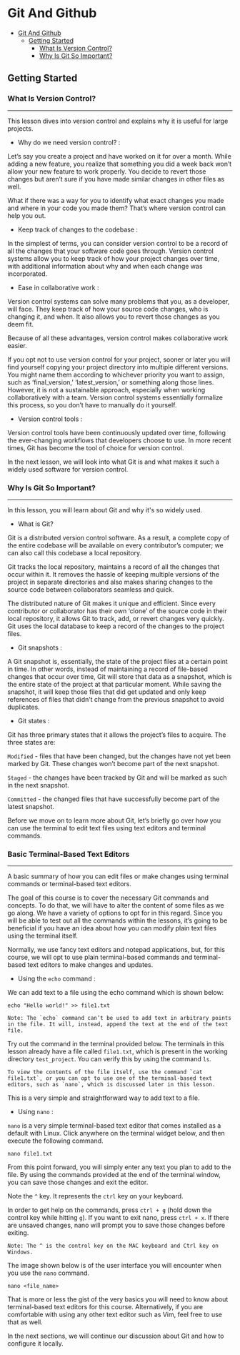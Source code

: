 # Git And Github

- [Git And Github](#git-and-github)
  - [Getting Started](#getting-started)
    - [What Is Version Control?](#what-is-version-control)
    - [Why Is Git So Important?](#why-is-git-so-important)
   
  
## Getting Started

### What Is Version Control?
<hr>

This lesson dives into version control and explains why it is useful for large projects.

- Why do we need version control? :

Let’s say you create a project and have worked on it for over a month. While adding a new feature, you realize that something you did a week back won’t allow your new feature to work properly. You decide to revert those changes but aren’t sure if you have made similar changes in other files as well.

What if there was a way for you to identify what exact changes you made and where in your code you made them? That’s where version control can help you out.

- Keep track of changes to the codebase :

In the simplest of terms, you can consider version control to be a record of all the changes that your software code goes through. Version control systems allow you to keep track of how your project changes over time, with additional information about why and when each change was incorporated.

- Ease in collaborative work :

Version control systems can solve many problems that you, as a developer, will face. They keep track of how your source code changes, who is changing it, and when. It also allows you to revert those changes as you deem fit.

Because of all these advantages, version control makes collaborative work easier.

If you opt not to use version control for your project, sooner or later you will find yourself copying your project directory into multiple different versions. You might name them according to whichever priority you want to assign, such as ‘final_version,’ ‘latest_version,’ or something along those lines. However, it is not a sustainable approach, especially when working collaboratively with a team. Version control systems essentially formalize this process, so you don’t have to manually do it yourself.

- Version control tools :

Version control tools have been continuously updated over time, following the ever-changing workflows that developers choose to use. In more recent times, Git has become the tool of choice for version control.

In the next lesson, we will look into what Git is and what makes it such a widely used software for version control.


### Why Is Git So Important?
<hr>

In this lesson, you will learn about Git and why it's so widely used.

- What is Git?

Git is a distributed version control software. As a result, a complete copy of the entire codebase will be available on every contributor’s computer; we can also call this codebase a local repository.

Git tracks the local repository, maintains a record of all the changes that occur within it. It removes the hassle of keeping multiple versions of the project in separate directories and also makes sharing changes to the source code between collaborators seamless and quick.

The distributed nature of Git makes it unique and efficient. Since every contributor or collaborator has their own ‘clone’ of the source code in their local repository, it allows Git to track, add, or revert changes very quickly. Git uses the local database to keep a record of the changes to the project files.

- Git snapshots :

A Git snapshot is, essentially, the state of the project files at a certain point in time. In other words, instead of maintaining a record of file-based changes that occur over time, Git will store that data as a snapshot, which is the entire state of the project at that particular moment. While saving the snapshot, it will keep those files that did get updated and only keep references of files that didn’t change from the previous snapshot to avoid duplicates.

- Git states :

Git has three primary states that it allows the project’s files to acquire. The three states are:

`Modified` - files that have been changed, but the changes have not yet been marked by Git. These changes won’t become part of the next snapshot.

`Staged` - the changes have been tracked by Git and will be marked as such in the next snapshot.

`Committed` - the changed files that have successfully become part of the latest snapshot.

Before we move on to learn more about Git, let’s briefly go over how you can use the terminal to edit text files using text editors and terminal commands.


### Basic Terminal-Based Text Editors
<hr>

A basic summary of how you can edit files or make changes using terminal commands or terminal-based text editors.

The goal of this course is to cover the necessary Git commands and concepts. To do that, we will have to alter the content of some files as we go along. We have a variety of options to opt for in this regard. Since you will be able to test out all the commands within the lessons, it’s going to be beneficial if you have an idea about how you can modify plain text files using the terminal itself.

Normally, we use fancy text editors and notepad applications, but, for this course, we will opt to use plain terminal-based commands and terminal-based text editors to make changes and updates.

- Using the `echo` command :

We can add text to a file using the echo command which is shown below:
```
echo "Hello world!" >> file1.txt
```
```
Note: The `echo` command can’t be used to add text in arbitrary points in the file. It will, instead, append the text at the end of the text file.
```
Try out the command in the terminal provided below. The terminals in this lesson already have a file called `file1.txt`, which is present in the working directory `test_project`. You can verify this by using the command `ls`.
```
To view the contents of the file itself, use the command `cat file1.txt`, or you can opt to use one of the terminal-based text editors, such as `nano`, which is discussed later in this lesson.
```
This is a very simple and straightforward way to add text to a file.

- Using `nano` :

`nano` is a very simple terminal-based text editor that comes installed as a default with Linux. Click anywhere on the terminal widget below, and then execute the following command.
```
nano file1.txt
```
From this point forward, you will simply enter any text you plan to add to the file. By using the commands provided at the end of the terminal window, you can save those changes and exit the editor.

Note the `^` key. It represents the `ctrl` key on your keyboard.

In order to get help on the commands, press `ctrl + g` (hold down the control key while hitting `g`).
If you want to exit nano, press `ctrl + x`. If there are unsaved changes, nano will prompt you to save those changes before exiting.
```
Note: The ^ is the control key on the MAC keyboard and Ctrl key on Windows.
```
The image shown below is of the user interface you will encounter when you use the `nano` command.
```
nano <file_name>
```
That is more or less the gist of the very basics you will need to know about terminal-based text editors for this course. Alternatively, if you are comfortable with using any other text editor such as Vim, feel free to use that as well.

In the next sections, we will continue our discussion about Git and how to configure it locally.
